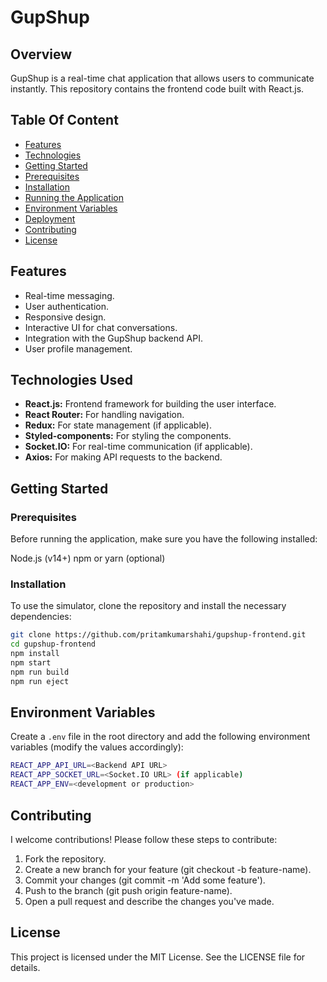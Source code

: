 # GupShup

## Overview

GupShup is a real-time chat application that allows users to communicate instantly. This repository contains the frontend code built with React.js.

## Table Of Content

- [Features](#features)
- [Technologies](#technologies)
- [Getting Started](#getting-started)
- [Prerequisites](#prerequisites)
- [Installation](#installation)
- [Running the Application](#running-the-application)
- [Environment Variables](#environment-variables)
- [Deployment](#deployment)
- [Contributing](#contributing)
- [License]("contributing")


## Features

- Real-time messaging.
- User authentication.
- Responsive design.
- Interactive UI for chat conversations.
- Integration with the GupShup backend API.
- User profile management.


## Technologies Used
- **React.js:** Frontend framework for building the user interface.
- **React Router:** For handling navigation.
- **Redux:** For state management (if applicable).
- **Styled-components:** For styling the components.
- **Socket.IO:** For real-time communication (if applicable).
- **Axios:** For making API requests to the backend.


## Getting Started

### Prerequisites
Before running the application, make sure you have the following installed:

Node.js (v14+)
npm or yarn (optional)

### Installation
To use the simulator, clone the repository and install the necessary dependencies:

```bash
git clone https://github.com/pritamkumarshahi/gupshup-frontend.git
cd gupshup-frontend
npm install
npm start
npm run build
npm run eject
```

## Environment Variables

Create a `.env` file in the root directory and add the following environment variables (modify the values accordingly):

```bash
REACT_APP_API_URL=<Backend API URL>
REACT_APP_SOCKET_URL=<Socket.IO URL> (if applicable)
REACT_APP_ENV=<development or production>
```

## Contributing

I welcome contributions! Please follow these steps to contribute:

1. Fork the repository.
2. Create a new branch for your feature (git checkout -b feature-name).
3. Commit your changes (git commit -m 'Add some feature').
4. Push to the branch (git push origin feature-name).
5. Open a pull request and describe the changes you've made.

## License
This project is licensed under the MIT License. See the LICENSE file for details.
